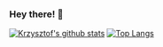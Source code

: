 ### Hey there! 👋

[![Krzysztof's github stats](https://github-readme-stats.vercel.app/api?username=kristoph4822&show_icons=true&theme=gotham)](https://github.com/anuraghazra/github-readme-stats)
[![Top Langs](https://github-readme-stats.vercel.app/api/top-langs/?username=kristoph4822&hide=jupyter%20notebook&show_icons=true&theme=gotham&layout=compact)](https://github.com/anuraghazra/github-readme-stats)
